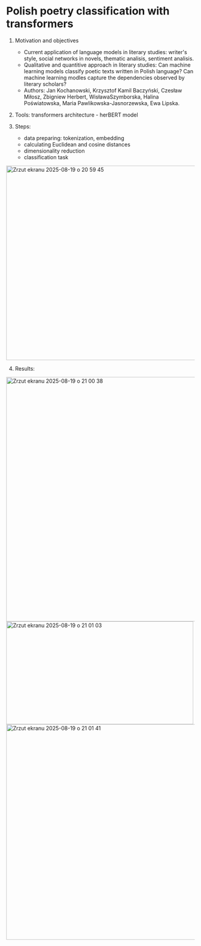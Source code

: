 # Polish poetry classification with transformers

1. Motivation and objectives
   - Current application of language models in literary studies: writer's style, social networks in novels, thematic analisis, sentiment analisis.
   - Qualitative and quantitive approach in literary studies: Can machine learning models classify poetic texts written in Polish language? Can machine learning modles capture the dependencies observed by literary scholars?
   - Authors: Jan Kochanowski, Krzysztof Kamil Baczyński, Czesław Miłosz, Zbigniew Herbert, WisławaSzymborska, Halina Poświatowska, Maria Pawlikowska-Jasnorzewska, Ewa Lipska.
  
2. Tools: transformers architecture - herBERT model
3. Steps:
   - data preparing: tokenization, embedding
   - calculating Euclidean and cosine distances
   - dimensionality reduction
   - classification task
<img width="522" height="518" alt="Zrzut ekranu 2025-08-19 o 20 59 45" src="https://github.com/user-attachments/assets/caad09a7-bca0-4375-a705-3c86812d1a14" />

4. Results:

<img width="535" height="651" alt="Zrzut ekranu 2025-08-19 o 21 00 38" src="https://github.com/user-attachments/assets/e4c6dc5b-74fb-4e9d-82bc-e61b6b355161" />

<img width="500" height="274" alt="Zrzut ekranu 2025-08-19 o 21 01 03" src="https://github.com/user-attachments/assets/79a28d0b-ed6a-4688-87d3-e761cdcd1d5b" />

<img width="1193" height="574" alt="Zrzut ekranu 2025-08-19 o 21 01 41" src="https://github.com/user-attachments/assets/a51d8726-3b79-4e33-83e6-72c876568cb8" />



